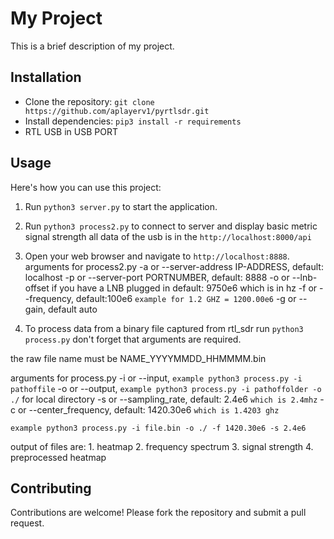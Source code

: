 # My Project

This is a brief description of my project.

## Installation

- Clone the repository: `git clone https://github.com/aplayerv1/pyrtlsdr.git`
- Install dependencies: `pip3 install -r requirements`
- RTL USB in USB PORT 
## Usage

Here's how you can use this project:

1. Run `python3 server.py` to start the application. 
2. Run `python3 process2.py` to connect to server and display basic metric signal strength
all data of the usb is in the `http://localhost:8000/api`

3. Open your web browser and navigate to `http://localhost:8888`.
arguments for process2.py
    -a or --server-address IP-ADDRESS, default: localhost
    -p or --server-port  PORTNUMBER, default: 8888
    -o or --lnb-offset if you have a LNB plugged in default: 9750e6 which is in hz
    -f or --frequency, default:100e6 `example for 1.2 GHZ = 1200.00e6`
    -g or --gain, default auto


4. To process data from a binary file captured from rtl_sdr run `python3 process.py` don't forget that arguments are required.

the raw file name must be NAME_YYYYMMDD_HHMMMM.bin

arguments for process.py
    -i or --input, `example python3 process.py -i pathoffile`
    -o or --output, `example python3 process.py -i pathoffolder -o ./` for local directory
    -s or --sampling_rate, default: 2.4e6 `which is 2.4mhz`
    -c or --center_frequency, default: 1420.30e6 `which is 1.4203 ghz`

`example python3 process.py -i file.bin -o ./ -f 1420.30e6 -s 2.4e6`

output of files are:
    1. heatmap
    2. frequency spectrum
    3. signal strength
    4. preprocessed heatmap


## Contributing

Contributions are welcome! Please fork the repository and submit a pull request.

